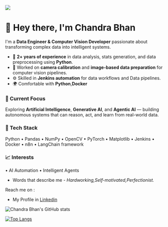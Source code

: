 ![](https://visitor-badge.laobi.icu/badge?page_id=chandrabhan1707.chandrabhan1707)

# 👋 Hey there, I'm Chandra Bhan

I'm a **Data Engineer & Computer Vision Developer** passionate about transforming complex data into intelligent systems.

- 🧠 **2+ years of experience** in data analysis, stats generation, and data preprocessing using **Python**.
- 🎯 Worked on **camera calibration** and **image-based data preparation** for computer vision pipelines.
- ⚙️ Skilled in **Jenkins automation** for data workflows and Data pipelines.
- 🌍 Comfortable with **Python**,**Docker**

### 🔭 Current Focus
Exploring **Artificial Intelligence**, **Generative AI**, and **Agentic AI** — building autonomous systems that can reason, act, and learn from real-world data.

### 🧰 Tech Stack
Python • Pandas • NumPy • OpenCV • PyTorch • Matplotlib • Jenkins • Docker • n8n • LangChain framework

### 📈 Interests
• AI Automation • Intelligent Agents

* Words that describe me - _Hardworking,Self-motivated,Perfectionist._

Reach me on :
  * My Profile in [Linkedin](https://www.linkedin.com/in/chandra-bhan-a50aa61b0/)

![Chandra Bhan's GitHub stats](https://github-readme-stats.vercel.app/api?username=chandrabhan1707&show_icons=true&theme=cobalt)

[![Top Langs](https://github-readme-stats.vercel.app/api/top-langs/?username=chandrabhan1707&layout=compact&theme=cobalt)](https://github.com/chandrabhan1707/github-readme-stats)


<!---
chandrabhan1707/chandrabhan1707 is a ✨ special ✨ repository because its `README.md` (this file) appears on your GitHub profile.
You can click the Preview link to take a look at your changes.
--->
